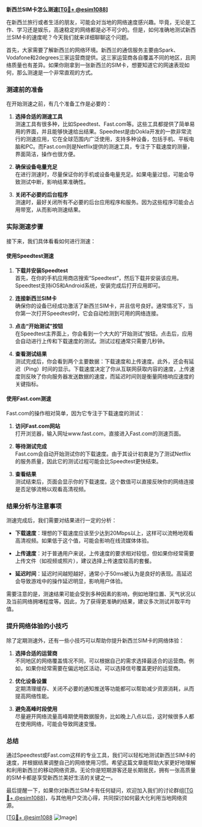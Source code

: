 **新西兰SIM卡怎么测速[[TG💪+ @esim1088](https://t.me/s/esim1088)]**

在新西兰旅行或者生活的朋友，可能会对当地的网络速度感兴趣。毕竟，无论是工作、学习还是娱乐，高速稳定的网络都是必不可少的。但是，如何准确地测试新西兰SIM卡的速度呢？今天我们就来详细聊聊这个问题。

首先，大家需要了解新西兰的网络环境。新西兰的通信服务主要由Spark、Vodafone和2degrees三家运营商提供。这三家运营商各自覆盖不同的地区，且网络质量也有差异。如果你刚拿到一张新西兰的SIM卡，想要知道它的网速表现如何，那么测速是一个非常直观的方式。

### 测速前的准备

在开始测速之前，有几个准备工作是必要的：

1. **选择合适的测速工具**  
   测速工具有很多种，比如Speedtest、Fast.com等。这些工具都提供了简单易用的界面，并且能够快速给出结果。Speedtest是由Ookla开发的一款非常流行的测速应用，它在全球范围内广泛使用，支持多种设备，包括手机、平板电脑和PC。而Fast.com则是Netflix提供的测速工具，专注于下载速度的测量，界面简洁，操作也很方便。

2. **确保设备电量充足**  
   在进行测速时，尽量保证你的手机或设备电量充足。如果电量过低，可能会导致测试中断，影响结果准确性。

3. **关闭不必要的后台程序**  
   测速时，最好关闭所有不必要的后台应用程序和服务。因为这些程序可能会占用带宽，从而影响测速结果。

### 实际测速步骤

接下来，我们具体看看如何进行测速：

#### 使用Speedtest测速

1. **下载并安装Speedtest**  
   首先，在你的手机应用商店搜索“Speedtest”，然后下载并安装该应用。Speedtest支持iOS和Android系统，安装完成后打开应用即可。

2. **连接新西兰SIM卡**  
   确保你的设备已经成功激活了新西兰SIM卡，并且信号良好。通常情况下，当你第一次打开Speedtest时，它会自动检测到可用的网络连接。

3. **点击“开始测试”按钮**  
   在Speedtest主界面上，你会看到一个大大的“开始测试”按钮。点击后，应用会自动进行上传和下载速度的测试。测试过程通常只需要几秒钟。

4. **查看测试结果**  
   测试完成后，你会看到两个主要数据：下载速度和上传速度。此外，还会有延迟（Ping）时间的显示。下载速度决定了你从互联网获取内容的速度，上传速度则反映了你向服务器发送数据的速度，而延迟时间则是衡量网络响应速度的关键指标。

#### 使用Fast.com测速

Fast.com的操作相对简单，因为它专注于下载速度的测试：

1. **访问Fast.com网站**  
   打开浏览器，输入网址www.fast.com，直接进入Fast.com的测速页面。

2. **等待测试完成**  
   Fast.com会自动开始测试你的下载速度。由于其设计初衷是为了测试Netflix的服务质量，因此它的测试过程可能会比Speedtest更快结束。

3. **查看结果**  
   测试结束后，页面会显示你的下载速度。这个数值可以直接反映你的网络连接是否足够流畅以观看高清视频。

### 结果分析与注意事项

测速完成后，我们需要对结果进行一定的分析：

- **下载速度**：理想的下载速度应该至少达到20Mbps以上，这样可以流畅地观看高清视频。如果低于这个值，可能会影响在线流媒体体验。
  
- **上传速度**：对于普通用户来说，上传速度的要求相对较低，但如果你经常需要上传文件（如视频或照片），建议选择上传速度较高的套餐。

- **延迟时间**：延迟时间越短越好，通常小于50ms被认为是良好的表现。高延迟会导致游戏中的操作延迟明显，影响用户体验。

需要注意的是，测速结果可能会受到多种因素的影响，例如地理位置、天气状况以及当前网络拥堵程度等。因此，为了获得更准确的结果，建议多次测试并取平均值。

### 提升网络体验的小技巧

除了定期测速外，还有一些小技巧可以帮助你提升新西兰SIM卡的网络体验：

1. **选择合适的运营商**  
   不同地区的网络覆盖情况不同，可以根据自己的需求选择最适合的运营商。例如，如果你经常需要在偏远地区活动，可以选择信号覆盖更好的运营商。

2. **优化设备设置**  
   定期清理缓存、关闭不必要的通知推送等功能都可以帮助减少资源消耗，从而提高网络性能。

3. **避免高峰时段使用**  
   尽量避开网络流量高峰期使用数据服务，比如晚上八点以后，这时候很多人都在使用网络，可能会导致网速变慢。

### 总结

通过Speedtest或Fast.com这样的专业工具，我们可以轻松地测试新西兰SIM卡的速度，并根据结果调整自己的网络使用习惯。希望这篇文章能帮助大家更好地理解和利用新西兰的移动网络资源。无论你是短期游客还是长期居民，拥有一张高质量的SIM卡都是享受新西兰美好生活的关键之一。

最后提醒一下，如果你对新西兰SIM卡有任何疑问，欢迎加入我们的讨论群组[[TG💪+ @esim1088](https://t.me/s/esim1088)]，与其他用户交流心得，共同探讨如何最大化利用当地网络资源。

[[TG💪+ @esim1088](https://t.me/s/esim1088) ![Image](https://i.postimg.cc/4NQfJmqS/Snipaste-2025-05-13-00-14-12.png)]